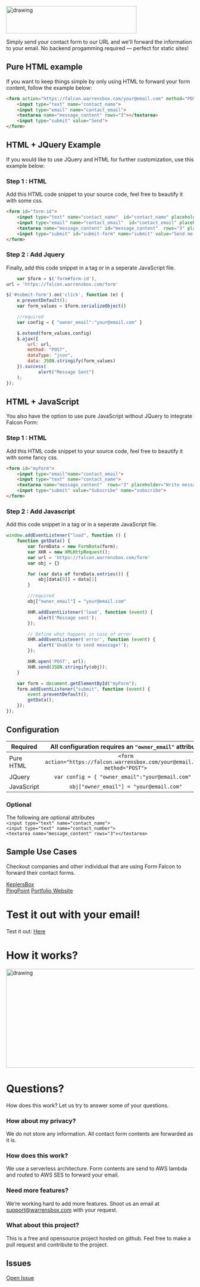
<img style="text-allign:center" src="https://s3.us-east-2.amazonaws.com/kepler-images/warrensbox/falcon_form/falcon-form_350.png" alt="drawing" width="350" height="73"/>

Simply send your contact form to our URL and we'll forward the information to your email.
No backend progamming required — perfect for static sites!

## Pure HTML example
If you want to keep things simple by only using HTML to forward your form content, follow the example below:
```html
<form action="https://falcon.warrensbox.com/your@email.com" method="POST">
    <input type="text" name="contact_name">
    <input type="email" name="contact_email">
    <textarea name="message_content" rows="3"></textarea>
    <input type="submit" value="Send">
</form>
```

## HTML + JQuery Example
If you would like to use JQuery and HTML for further customization, use this example below:
### Step 1 : HTML
Add this HTML code snippet to your source code, feel free to beautify it with some css.
```html
<form id="form-id">
    <input type="text" name="contact_name"  id="contact_name" placeholder="Enter name"> 
    <input type="email" name="contact_email"  id="contact_email" placeholder="Enter email" required>
    <textarea name="message_content" id="message_content"  rows="3" placeholder="Write message here"></textarea>
    <input type="submit" id="submit-form" name="submit" value="Send me more details" >
</form>  
```

### Step 2 : Add Jquery
Finally, add this code snippet in a <script></script> tag or in a seperate JavaScript file.
```javascript
    var $form = $('form#form-id'),
url = 'https://falcon.warrensbox.com/form'

$('#submit-form').on('click', function (e) {
    e.preventDefault();
    var form_values = $form.serializeObject()

    //required
    var config = { "owner_email":"your@email.com" } 

    $.extend(form_values,config)
    $.ajax({
        url: url,
        method: "POST",
        dataType: "json",
        data: JSON.stringify(form_values)
    }).success(
            alert("Message Sent")
    );
});
```

## HTML + JavaScript
You also have the option to use pure JavaScript without JQuery to integrate Falcon Form:
### Step 1 : HTML
Add this HTML code snippet to your source code, feel free to beautify it with some fancy css.
```html
<form id="myForm">
    <input type="email"name="contact_email">
    <input type="text" name="contact_name">
    <textarea name="message_content"  rows="3" placeholder="Write message here"></textarea>
    <input type="submit" value="Subscribe" name="subscribe">
</form>
```
### Step 2 : Add Javascript
Add this code snippet in a <script></script> tag or in a seperate JavaScript file.
```javascript
window.addEventListener("load", function () {
    function getData() {
        var formData = new FormData(form);
        var XHR = new XMLHttpRequest();
        var url = 'https://falcon.warrensbox.com/form'
        var obj = {}

        for (var data of formData.entries()) {
            obj[data[0]] = data[1]
        }

        //required
        obj["owner_email"] = "your@email.com"

        XHR.addEventListener('load', function (event) {
            alert('Message sent');
        });

        // Define what happens in case of error
        XHR.addEventListener('error', function (event) {
            alert('Unable to send meassage!');
        });

        XHR.open('POST', url);
        XHR.send(JSON.stringify(obj));
    }

    var form = document.getElementById("myForm");
    form.addEventListener("submit", function (event) {
        event.preventDefault();
        getData();
    });
});  
```                   

## Configuration
| Required   |  All configuration requires an `"owner_email"` attribute |   
|----------|:-------------:| 
| Pure HTML |  `<form action="https://falcon.warrensbox.com/your@email.com" method="POST">` |  
| JQuery |    `var config = { "owner_email":"your@email.com" }`   |  
| JavaScript | `obj["owner_email"] = "your@email.com"` |   


### Optional 
 
 The following are optional attributes   
 `<input type="text" name="contact_name">`   
`<input type="text" name="contact_number"> `      
 `<textarea name="message_content" rows="3"></textarea>`    

## Sample Use Cases

Checkout companies and other individual that are using Form Falcon to forward their contact forms.

[KeplersBox](https://www.keplersbox.com/)   
[PingPoint](https://d3egx0ry98r1q5.cloudfront.net/) 
[Portfolio Website](http://warren.veerasingam.com) 

# Test it out with your email!

Test it out: [Here](https://falcon.warrensbox.com/#testit)  

# How it works?

<img style="text-allign:center" src="https://s3.us-east-2.amazonaws.com/kepler-images/warrensbox/falcon_form/falcon-form-diagram.png" alt="drawing" width="800" height="265"/>

# Questions?
How does this work? Let us try to answer some of your questions.

### How about my privacy?
We do not store any information. All contact form contents are forwarded as it is.

### How does this work?
We use a serverless architecture. Form contents are send to AWS lambda and routed to AWS SES to forward your email.

### Need more features?
We’re working hard to add more features. Shoot us an email at support@warrensbox.com with your request.

### What about this project?
This is a free and opensource project hosted on github. Feel free to make a pull request and contribute to the project.

## Issues
[Open Issue](https://github.com/warrensbox/falcon-form/issues)